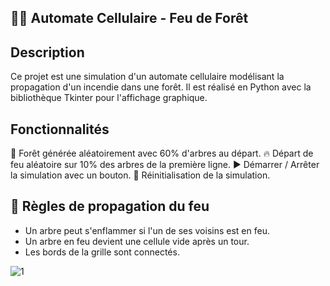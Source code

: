  ## 🌲🔥 Automate Cellulaire - Feu de Forêt 

 ## Description
Ce projet est une simulation d'un automate cellulaire modélisant la propagation d'un incendie dans une forêt. Il est réalisé en Python avec la bibliothèque Tkinter pour l'affichage graphique.

## Fonctionnalités
🌳 Forêt générée aléatoirement avec 60% d'arbres au départ.
🔥 Départ de feu aléatoire sur 10% des arbres de la première ligne.
▶️ Démarrer / Arrêter la simulation avec un bouton.
🔄 Réinitialisation de la simulation.

## 📜 Règles de propagation du feu
- Un arbre peut s'enflammer si l'un de ses voisins est en feu.
- Un arbre en feu devient une cellule vide après un tour.
- Les bords de la grille sont connectés.



 
![1](https://github.com/user-attachments/assets/db87a516-33eb-48bd-a8f5-183465bf3b01)


